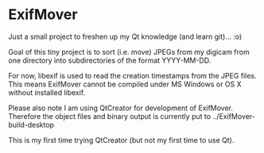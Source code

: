 ExifMover
=========

Just a small project to freshen up my Qt knowledge (and learn git)... :o)

Goal of this tiny project is to sort (i.e. move) JPEGs from my digicam from one directory into subdirectories of the format YYYY-MM-DD.

For now, libexif is used to read the creation timestamps from the JPEG files. This means ExifMover cannot be compiled under MS Windows or OS X without installed libexif.

Please also note I am using QtCreator for development of ExifMover.
Therefore the object files and binary output is currently put to ../ExifMover-build-desktop

This is my first time trying QtCreator (but not my first time to use Qt).

